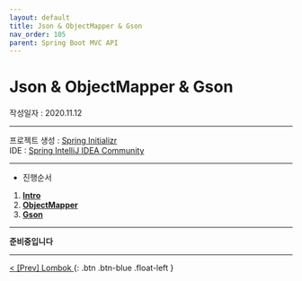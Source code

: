```yaml
---
layout: default
title: Json & ObjectMapper & Gson
nav_order: 105
parent: Spring Boot MVC API
---
```


# [](#header)Json & ObjectMapper & Gson

작성일자 : 2020.11.12  

* * *

프로젝트 생성 : [Spring Initializr](https://start.spring.io)  
IDE : [Spring IntelliJ IDEA Community](https://www.jetbrains.com/idea/download)

* * *

- 진행순서  
1. **[Intro](#1-intro)**
2. **[ObjectMapper](#2-objectmapper)**
3. **[Gson](#3-gson)**

* * *

**준비중입니다**  

* * *

[ < [Prev] Lombok ](104-lombok.html){: .btn .btn-blue .float-left }

